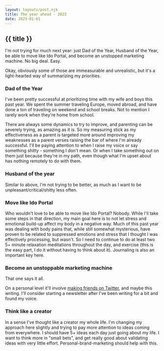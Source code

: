 ```yaml
---
layout: layouts/post.njk
title: The year ahead - 2023
date: 2023-01-01
---
```


## {{ title }}

I'm not trying for much next year: just Dad of the Year, Husband of the Year, be able to move like Ido Portal, and become an unstopped marketing machine. No big deal. Easy.

Okay, obviously some of those are immeasurable and unrealistic, but it's a light-hearted way of summarizing my priorities. 

### Dad of the Year

I've been pretty successful at prioritizing time with my wife and boys this past year. We spent the summer traveling Europe, moved abroad, and have done a ton of traveling on weekend and school breaks. Not to mention I rarely work when they're home from school.

There are always some dynamics to try to improve, and parenting can be severely trying, as amazing as it is. So my measuring stick as my effectiveness as a parent is targeted more around improving my weaknesses as a parent verses raising the bar of where I'm already successful. I'll be paying attention to when I raise my voice or say something shitty - something I don't mean. Or when I take something out on them just because they're in my path, even though what I'm upset about has nothing remotely to do with them. 

### Husband of the year

Similar to above, I'm not trying to be better, as much as I want to be unpleasant/critical/shitty less often.

### Move like Ido Portal

Who wouldn't love to be able to move like Ido Portal? Nobody. While I'll take some steps in that direction, my main goal here is to not let stress and emotional build-up affect my body in a negative way. Much of this past year was dealing with body pains that, while still somewhat mysterious, have proven to be related to suppressed emotions and stress that I thought I was effectively processing, but wasn't. So I need to continue to do at least two 5+ minute relaxation meditations throughout the day, and exercise (this is the easy part, I do it without having to think about it). Journaling is also an important key here.

### Become an unstoppable marketing machine

That one says it all.

On a personal level it'll involve [making friends on Twitter](/blog/posts/2022-01-01-02/), and maybe this writing. I'll consider starting a newsletter after I've been writing for a bit and found my voice.

### Think like a creator

In a sense I've thought like a creator my whole life. I'm changing my approach here slightly and trying to pay more attention to ideas coming from everywhere. I should have 5+ ideas each day just going about my life. I want to think more in "small bets", and get really good about validating ideas with very little effort. Personal-brand-marketing should help with this.
